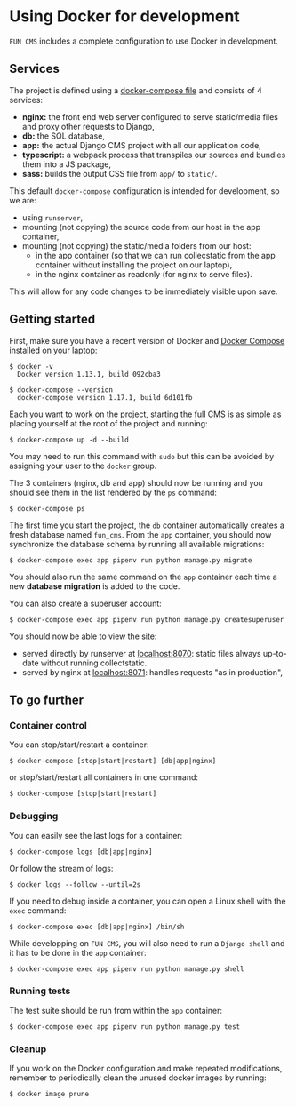 # Using Docker for development

`FUN CMS` includes a complete configuration to use Docker in development.


## Services

The project is defined using a [docker-compose file](../docker-compose.yml) and consists of 4 services:

- **nginx:** the front end web server configured to serve static/media files and proxy other requests to Django,
- **db:** the SQL database,
- **app:** the actual Django CMS project with all our application code,
- **typescript:** a webpack process that transpiles our sources and bundles them into a JS package,
- **sass:** builds the output CSS file from `app/` to `static/`.

This default `docker-compose` configuration is intended for development, so we are:

- using `runserver`,
- mounting (not copying) the source code from our host in the app container,
- mounting (not copying) the static/media folders from our host:
    * in the app container (so that we can run collecstatic from the app container without installing the project on our laptop),
    * in the nginx container as readonly (for nginx to serve files).

This will allow for any code changes to be immediately visible upon save.


## Getting started

First, make sure you have a recent version of Docker and [Docker Compose](https://docs.docker.com/compose/install) installed on your laptop:

    $ docker -v
      Docker version 1.13.1, build 092cba3

    $ docker-compose --version
      docker-compose version 1.17.1, build 6d101fb

Each you want to work on the project, starting the full CMS is as simple as placing yourself at the root of the project and running:

    $ docker-compose up -d --build

You may need to run this command with `sudo` but this can be avoided by assigning your user to the `docker` group.

The 3 containers (nginx, db and app) should now be running and you should see them in the list rendered by the `ps` command:

    $ docker-compose ps

The first time you start the project, the `db` container automatically creates a fresh database named `fun_cms`. From the `app` container, you should now synchronize the database schema by running all available migrations:

    $ docker-compose exec app pipenv run python manage.py migrate

You should also run the same command on the `app` container each time a new **database migration** is added to the code.

You can also create a superuser account:

    $ docker-compose exec app pipenv run python manage.py createsuperuser

You should now be able to view the site:

- served directly by runserver at [localhost:8070](http://localhost:8070): static files always up-to-date without running collectstatic.
- served by nginx at [localhost:8071](http://localhost:8071): handles requests "as in production",


## To go further

### Container control

You can stop/start/restart a container:

    $ docker-compose [stop|start|restart] [db|app|nginx]

or stop/start/restart all containers in one command:

    $ docker-compose [stop|start|restart]


### Debugging

You can easily see the last logs for a container:

    $ docker-compose logs [db|app|nginx]

Or follow the stream of logs:

    $ docker logs --follow --until=2s

If you need to debug inside a container, you can open a Linux shell with the `exec` command:

    $ docker-compose exec [db|app|nginx] /bin/sh

While developping on `FUN CMS`, you will also need to run a `Django shell` and it has to be done in the `app` container:

    $ docker-compose exec app pipenv run python manage.py shell


### Running tests

The test suite should be run from within the `app` container:

    $ docker-compose exec app pipenv run python manage.py test


### Cleanup

If you work on the Docker configuration and make repeated modifications, remember to periodically clean the unused docker images by running:

    $ docker image prune
